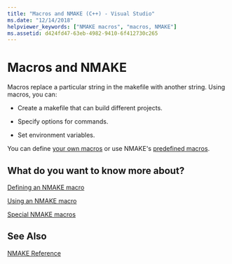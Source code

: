 ```yaml
---
title: "Macros and NMAKE (C++) - Visual Studio"
ms.date: "12/14/2018"
helpviewer_keywords: ["NMAKE macros", "macros, NMAKE"]
ms.assetid: d424fd47-63eb-4982-9410-6f412730c265
---
```

# Macros and NMAKE

Macros replace a particular string in the makefile with another string. Using macros, you can:

- Create a makefile that can build different projects.

- Specify options for commands.

- Set environment variables.

You can define [your own macros](defining-an-nmake-macro.md) or use NMAKE's [predefined macros](special-nmake-macros.md).

## What do you want to know more about?

[Defining an NMAKE macro](defining-an-nmake-macro.md)

[Using an NMAKE macro](using-an-nmake-macro.md)

[Special NMAKE macros](special-nmake-macros.md)

## See Also

[NMAKE Reference](nmake-reference.md)